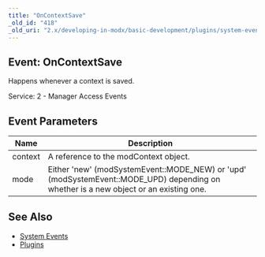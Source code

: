```yaml
---
title: "OnContextSave"
_old_id: "418"
_old_uri: "2.x/developing-in-modx/basic-development/plugins/system-events/oncontextsave"
---
```


## Event: OnContextSave

Happens whenever a context is saved.

Service: 2 - Manager Access Events

## Event Parameters

| Name | Description |
|------|-------------|
| context | A reference to the modContext object. |
| mode | Either 'new' (modSystemEvent::MODE\_NEW) or 'upd' (modSystemEvent::MODE\_UPD) depending on whether is a new object or an existing one. |

## See Also

- [System Events](developing-in-modx/basic-development/plugins/system-events "System Events")
- [Plugins](developing-in-modx/basic-development/plugins "Plugins")